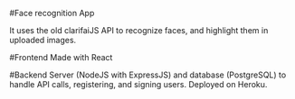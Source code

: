 #Face recognition App

It uses the old clarifaiJS API to recognize faces, and highlight them in uploaded images.

#Frontend 
  Made with React

#Backend
  Server (NodeJS with ExpressJS) and database (PostgreSQL) to handle API calls, registering, and signing users.
  Deployed on Heroku.
